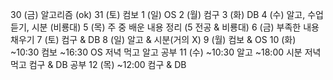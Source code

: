 30 (금)
알고리즘 (ok)
31 (토)
컴보
1 (일)
OS
2 (월)
컴구
3 (화)
DB
4 (수)
알고, 수업 듣기, 시분 (비룡대)
5 (목)
주 중 배운 내용 정리 (5 전공 & 비룡대)
6 (금)
부족한 내용 채우기
7 (토)
컴구 & DB
8 (일)
알고 & 시분(거의 X)
9 (월)
컴보 & OS
10 (화)
~10:30 컴보
~16:30 OS
저녁 먹고 알고 공부
11 (수)
~10:30 알고
~18:00 시분
저녁 먹고 컴구 & DB 공부
12 (목)
~12:00 컴구 & DB
